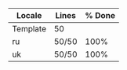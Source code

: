 |  Locale  |  Lines  | % Done|
|----------|---------|-------|
| Template |      50 |       |
| ru       |   50/50 |  100% |
| uk       |   50/50 |  100% |
